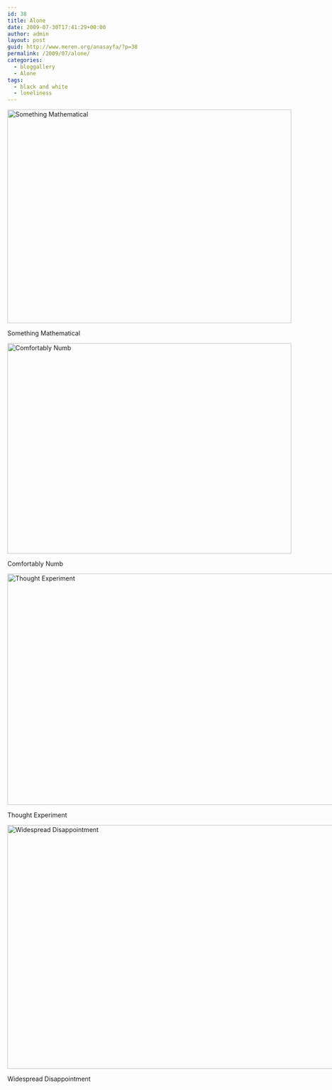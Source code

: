 ```yaml
---
id: 38
title: Alone
date: 2009-07-30T17:41:29+00:00
author: admin
layout: post
guid: http://www.meren.org/anasayfa/?p=38
permalink: /2009/07/alone/
categories:
  - bloggallery
  - Alone
tags:
  - black and white
  - loneliness
---
```

<div style="width: 650px" class="wp-caption aligncenter">
  <img title="Something Mathematical" src="{{ site.baseurl }}/images/alone-1-Something_Mathematical___by_evreniz.jpg" alt="Something Mathematical" width="640" height="481" />
  
  <p class="wp-caption-text">
    Something Mathematical
  </p>
</div>


<div style="width: 650px" class="wp-caption aligncenter">
  <img title="Comfortably Numb" src="{{ site.baseurl }}/images/alone-2-Confortably_Numb_by_evreniz.jpg" alt="Comfortably Numb" width="640" height="474" />
  
  <p class="wp-caption-text">
    Comfortably Numb
  </p>
</div>


<div style="width: 810px" class="wp-caption aligncenter">
  <img title="Thought Experiment" src="{{ site.baseurl }}/images/alone-6-182387-large.jpg" alt="Thought Experiment" width="800" height="521" />
  
  <p class="wp-caption-text">
    Thought Experiment
  </p>
</div>


<div style="width: 810px" class="wp-caption aligncenter">
  <img title="Widespread Disappointment" src="{{ site.baseurl }}/images/alone-3-173904-large.jpg" alt="Widespread Disappointment" width="800" height="549" />
  
  <p class="wp-caption-text">
    Widespread Disappointment
  </p>
</div>
